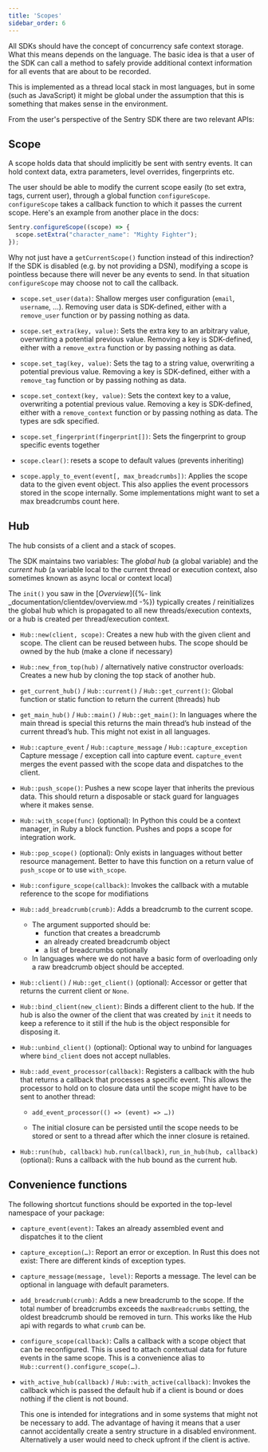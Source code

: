 ```yaml
---
title: 'Scopes'
sidebar_order: 6
---
```


All SDKs should have the concept of concurrency safe context storage. What this means depends on the language. The basic idea is that a user of the SDK can call a method to safely provide additional context information for all events that are about to be recorded.

This is implemented as a thread local stack in most languages, but in some (such as JavaScript) it might be global under the assumption that this is something that makes sense in the environment.

From the user's perspective of the Sentry SDK there are two relevant APIs:

## Scope

A scope holds data that should implicitly be sent with sentry events. It can hold context data, extra parameters, level overrides, fingerprints etc.

The user should be able to modify the current scope easily (to set extra, tags, current user), through a global function `configureScope`.  `configureScope` takes a callback function to which it passes the current scope. Here's an example from another place in the docs:

```javascript
Sentry.configureScope((scope) => {
  scope.setExtra("character_name": "Mighty Fighter");
});
```

Why not just have a `getCurrentScope()` function instead of this indirection?  If the SDK is disabled (e.g. by not providing a DSN), modifying a scope is pointless because there will never be any events to send. In that situation `configureScope` may choose not to call the callback.

- `scope.set_user(data)`: Shallow merges user configuration (`email`, `username`, …).  Removing user data is SDK-defined, either with a `remove_user` function or by passing nothing as data.

- `scope.set_extra(key, value)`: Sets the extra key to an arbitrary value, overwriting a potential previous value. Removing a key is SDK-defined, either with a `remove_extra` function or by passing nothing as data.

- `scope.set_tag(key, value)`: Sets the tag to a string value, overwriting a potential previous value.  Removing a key is SDK-defined, either with a `remove_tag` function or by passing nothing as data.

- `scope.set_context(key, value)`: Sets the context key to a value, overwriting a potential previous value.  Removing a key is SDK-defined, either with a `remove_context` function or by passing nothing as data. The types are sdk specified.

- `scope.set_fingerprint(fingerprint[])`: Sets the fingerprint to group specific events together

- `scope.clear()`: resets a scope to default values (prevents inheriting)

- `scope.apply_to_event(event[, max_breadcrumbs])`: Applies the scope data to the given event object. This also applies the event processors stored in the scope internally.  Some implementations might want to set a max breadcrumbs count here.

## Hub

The hub consists of a client and a stack of scopes.

The SDK maintains two variables: The *global hub* (a global variable) and the *current hub* (a variable local to the current thread or execution context, also sometimes known as async local or context local)

The `init()` you saw in the [_Overview_]({%- link _documentation/clientdev/overview.md -%}) typically creates / reinitializes the global hub which is propagated to all new threads/execution contexts, or a hub is created per thread/execution context. 

- `Hub::new(client, scope)`: Creates a new hub with the given client and scope.  The client can be reused between hubs. The scope should be owned by the hub (make a clone if necessary)

- `Hub::new_from_top(hub)` / alternatively native constructor overloads: Creates a new hub by cloning the top stack of another hub.

- `get_current_hub()` / `Hub::current()` / `Hub::get_current()`: Global function or static function to return the current (threads) hub

- `get_main_hub()` / `Hub::main()` / `Hub::get_main()`: In languages where the main thread is special this returns the main thread’s hub instead of the current thread’s hub. This might not exist in all languages.

- `Hub::capture_event` / `Hub::capture_message` / `Hub::capture_exception` Capture message / exception call into capture event. `capture_event` merges the event passed with the scope data and dispatches to the client.

- `Hub::push_scope()`: Pushes a new scope layer that inherits the previous data. This should return a disposable or stack guard for languages where it makes sense.

- `Hub::with_scope(func)` (optional): In Python this could be a context manager, in Ruby a block function. Pushes and pops a scope for integration work.

- `Hub::pop_scope()` (optional): Only exists in languages without better resource management. Better to have this function on a return value of `push_scope` or to use `with_scope`.

- `Hub::configure_scope(callback)`: Invokes the callback with a mutable reference to the scope for modifiations

- `Hub::add_breadcrumb(crumb)`: Adds a breadcrumb to the current scope.

  - The argument supported should be:
    - function that creates a breadcrumb
    - an already created breadcrumb object
    - a list of breadcrumbs optionally
  - In languages where we do not have a basic form of overloading only a raw breadcrumb object should be accepted.

- `Hub::client()` / `Hub::get_client()` (optional): Accessor or getter that returns the current client or `None`.

- `Hub::bind_client(new_client)`: Binds a different client to the hub. If the hub is also the owner of the client that was created by `init` it needs to keep a reference to it still if the hub is the object responsible for disposing it.

- `Hub::unbind_client()` (optional): Optional way to unbind for languages where `bind_client` does not accept nullables.  

- `Hub::add_event_processor(callback)`: Registers a callback with the hub that returns a callback that processes a specific event. This allows the processor to hold on to closure data until the scope might have to be sent to another thread:

  - `add_event_processor(() => (event) => …))`

  - The initial closure can be persisted until the scope needs to be stored or sent to a thread after which the inner closure is retained.

- `Hub::run(hub, callback)`  `hub.run(callback)`, `run_in_hub(hub, callback)` (optional): Runs a callback with the hub bound as the current hub.


## Convenience functions

The following shortcut functions should be exported in the top-level namespace of your package:

- `capture_event(event)`: Takes an already assembled event and dispatches it to the client

- `capture_exception(…)`: Report an error or exception. In Rust this does not exist: There are different kinds of exception types.

- `capture_message(message, level)`: Reports a message. The level can be optional in language with default parameters.

- `add_breadcrumb(crumb)`: Adds a new breadcrumb to the scope. If the total number of breadcrumbs exceeds the `maxBreadcrumbs` setting, the oldest breadcrumb should be removed in turn. This works like the Hub api with regards to what `crumb` can be.

- `configure_scope(callback)`: Calls a callback with a scope object that can be reconfigured. This is used to attach contextual data for future events in the same scope. This is a convenience alias to `Hub::current().configure_scope(…)`.

- `with_active_hub(callback)` / `Hub::with_active(callback)`: Invokes the callback which is passed the default hub if a client is bound or does nothing if the client is not bound.

  This one is intended for integrations and in some systems that might not be necessary to add. The advantage of having it means that a user cannot accidentally create a sentry structure in a disabled environment. Alternatively a user would need to check upfront if the client is active.
